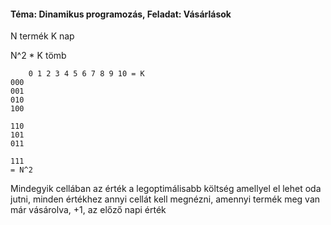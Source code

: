 #### Téma: Dinamikus programozás, Feladat: Vásárlások

N termék
K nap

N^2 * K tömb   
```
    0 1 2 3 4 5 6 7 8 9 10 = K   
000   
001   
010   
100   

110   
101   
011   

111   
= N^2     
```
Mindegyik cellában az érték a legoptimálisabb költség amellyel el lehet oda jutni, minden értékhez annyi cellát kell megnézni, amennyi termék meg van már vásárolva, +1, az előző napi érték  